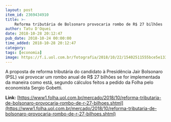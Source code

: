```yaml
---
layout: post
item_id: 2369434910
title: >-
    Reforma tributária de Bolsonaro provocaria rombo de R$ 27 bilhões
author: Tatu D'Oquei
date: 2018-10-28 20:12:47
pub_date: 2018-10-24 00:00:00
time_added: 2018-10-28 20:12:47
category: 
tags: [economia]
image: https://f.i.uol.com.br/fotografia/2018/10/22/15402511555bce5e133ed1b_1540251155_3x2_rt.jpg
---
```


A proposta de reforma tributária do candidato à Presidência Jair Bolsonaro (PSL) vai provocar um rombo anual de R$ 27 bilhões se for implementada da maneira como está, segundo cálculos feitos a pedido da Folha pelo economista Sergio Gobetti.

**Link:** [https://www1.folha.uol.com.br/mercado/2018/10/reforma-tributaria-de-bolsonaro-provocaria-rombo-de-r-27-bilhoes.shtml](https://www1.folha.uol.com.br/mercado/2018/10/reforma-tributaria-de-bolsonaro-provocaria-rombo-de-r-27-bilhoes.shtml)

